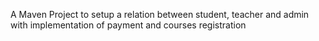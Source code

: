A Maven Project to setup a relation between student, teacher and admin with implementation of payment and courses registration
